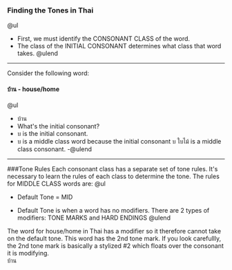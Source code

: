 ### Finding the Tones in Thai
@ul
- First, we must identify the CONSONANT CLASS of the word.
- The class of the INITIAL CONSONANT determines what class that word takes.
@ulend
---
Consider the following word:
#### บ้าน - house/home 
@ul
- บ้าน 
- What's the initial consonant?
- บ is the initial consonant.
- บ is a middle class word because the initial consonant บ ใบไม้ is a middle class consonant.
-@ulend
---
###Tone Rules
Each consonant class has a separate set of tone rules.  It's necessary to learn the rules of each class to determine the tone. 
The rules for MIDDLE CLASS words are:
@ul
- Default Tone = MID 
+ Default Tone is when a word has no modifiers.  There are 2 types of modifiers: TONE MARKS and HARD ENDINGS
@ulend

The word for house/home in Thai has a modifier so it therefore cannot take on the default tone.  This word has the 2nd tone mark.  If you look carefullly, the 2nd tone mark is basically a stylized #2 which floats over the consonant it is modifying.  
บ้าน 
